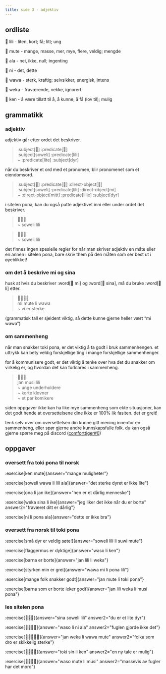 ```yaml
---
title: side 3 - adjektiv 
---
```


## ordliste

󱤨 lili - liten, kort; få; litt; ung

󱤼 mute - mange, masse, mer, mye, flere, veldig; mengde

󱤂 ala - nei, ikke, null; ingenting

󱥁 ni - det, dette

󱥵 wawa - sterk, kraftig; selvsikker, energisk, intens

󱥶 weka - fraværende, vekke, ignorert

󱤘 ken - å være tillatt til å, å kunne, å få (lov til); mulig


## grammatikk
### adjektiv

adjektiv går etter ordet det beskriver.

> :subject[󱥢] :predicate[󱤨] \
> :subject[soweli] :predicate[lili] \
> ~ :predicate[lite] :subject[dyr]

 når du beskriver et ord med et pronomen, blir pronomenet som et eiendomsord. 

> :subject[󱥢] :predicate[󱤨] :direct-object[󱤴] \
> :subject[soweli] :predicate[lili] :direct-object[mi] \
> ~ :direct-object[mitt] :predicate[lille] :subject[dyr]

i sitelen pona, kan du også putte adjektivet inni eller under ordet det beskriver.

> 󱥢󱦖󱤨 \
> ~ soweli lili

> 󱥢󱦕󱤨 \
> ~ soweli lili

det finnes ingen spesielle regler for når man skriver adjektiv en måte eller en annen i sitelen pona, bare skriv them på den måten som ser best ut i øyeblikket!

### om det å beskrive mi og sina

husk at hvis du beskriver :word[󱤴 mi] og :word[󱥞 sina], må du bruke :word[󱤧 li] etter.

> 󱤴󱤼󱤧󱥵 \
> mi mute li wawa \
> ~ vi er sterke

(grammatisk tall er sjeldent viktig, så dette kunne gjerne heller vært “mi wawa”)

### om sammenheng

når man snakker toki pona, er det viktig å ta godt i bruk sammenhengen. et uttrykk kan bety veldig forskjellige ting i mange forskjellige sammenhenger.

for å kommunisere godt, er det viktig å tenke over hva det du snakker om virkelig er, og hvordan det kan forklares i sammenheng.

> 󱤑󱤻󱤨 \
> jan musi lili \
> ~ unge underholdere \
> ~ korte klovner \
> ~ et par komikere

siden oppgaver ikke kan ha like mye sammenheng som ekte situasjoner, kan det godt hende at oversettelsene dine ikke er 100% lik fasiten. det er greit!

tenk selv over om oversettelsen din kunne gitt mening innenfor en sammenheng, eller spør gjerne andre kunnskapsfulle folk. du kan også gjerne spørre meg på discord ([comforttiger#0](https://discord.com/users/152843864342790145))

## oppgaver
### oversett fra toki pona til norsk
:exercise[ken mute]{answer="mange muligheter"}

:exercise[soweli wawa li lili ala]{answer="det sterke dyret er ikke lite"}

:exercise[ona li jan ike]{answer="hen er et dårlig menneske"}

:exercise[weka sina li ike]{answer="jeg liker det ikke når du er borte" answer2="fraværet ditt er dårlig"}

:exercise[ni li pona ala]{answer="dette er ikke bra"}

### oversett fra norsk til toki pona
:exercise[små dyr er veldig søte!]{answer="soweli lili li suwi mute"}

:exercise[flaggermus er dyktige]{answer="waso li ken"}

:exercise[barna er borte]{answer="jan lili li weka"}

:exercise[styrken min er grei]{answer="wawa mi li pona lili"}

:exercise[mange folk snakker godt]{answer="jan mute li toki pona"}

:exercise[barna som er borte leker godt]{answer="jan lili weka li musi pona"}

### les sitelen pona
:exercise[󱥞󱥢󱤨]{answer="sina soweli lili" answer2="du er et lite dyr"}

:exercise[󱥴󱤧󱥁󱤂]{answer="waso li ni ala" answer2="fuglen gjorde ikke det"}

:exercise[󱤑󱥶󱤧󱥵󱤼]{answer="jan weka li wawa mute" answer2="folka som dro er skikkelig sterke"}

:exercise[󱥬󱥝󱤧󱤘]{answer="toki sin li ken" answer2="en ny tale er mulig"}

:exercise[󱥴󱤼󱤧󱤻]{answer="waso mute li musi" answer2="massevis av fugler har det moro"}